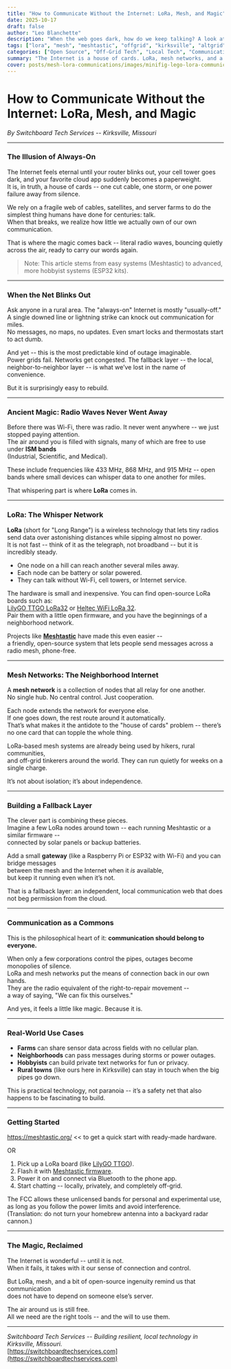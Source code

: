 ```yaml
---
title: "How to Communicate Without the Internet: LoRa, Mesh, and Magic"
date: 2025-10-17
draft: false
author: "Leo Blanchette"
description: "When the web goes dark, how do we keep talking? A look at LoRa radios, mesh networks, and the growing movement to build communication that can survive without the Internet."
tags: ["lora", "mesh", "meshtastic", "offgrid", "kirksville", "altgrid", "switchboard tech services"]
categories: ["Open Source", "Off-Grid Tech", "Local Tech", "Communications"]
summary: "The Internet is a house of cards. LoRa, mesh networks, and a bit of radio magic can keep us talking when the lights go out."
cover: posts/mesh-lora-communications/images/minifig-lego-lora-communication.jpg
---
```


# How to Communicate Without the Internet: LoRa, Mesh, and Magic

_By Switchboard Tech Services -- Kirksville, Missouri_

---

### The Illusion of Always-On

The Internet feels eternal until your router blinks out, your cell tower goes dark, and your favorite cloud app suddenly becomes a paperweight.  
It is, in truth, a house of cards -- one cut cable, one storm, or one power failure away from silence.

We rely on a fragile web of cables, satellites, and server farms to do the simplest thing humans have done for centuries: talk.  
When that breaks, we realize how little we actually own of our own communication.

That is where the magic comes back -- literal radio waves, bouncing quietly across the air, ready to carry our words again.

> Note: This article stems from easy systems (Meshtastic) to advanced, more hobbyist systems (ESP32 kits).

---

### When the Net Blinks Out

Ask anyone in a rural area. The "always-on" Internet is mostly "usually-off."  
A single downed line or lightning strike can knock out communication for miles.  
No messages, no maps, no updates. Even smart locks and thermostats start to act dumb.

And yet -- this is the most predictable kind of outage imaginable.  
Power grids fail. Networks get congested. 
The fallback layer -- the local, neighbor-to-neighbor layer -- is what we’ve lost in the name of convenience.

But it is surprisingly easy to rebuild.

---

### Ancient Magic: Radio Waves Never Went Away

Before there was Wi-Fi, there was radio. It never went anywhere -- we just stopped paying attention.  
The air around you is filled with signals, many of which are free to use under **ISM bands**  
(Industrial, Scientific, and Medical).  

These include frequencies like 433 MHz, 868 MHz, and 915 MHz -- open bands where small devices can whisper data to one another for miles.

That whispering part is where **LoRa** comes in.

---

### LoRa: The Whisper Network

**LoRa** (short for "Long Range") is a wireless technology that lets tiny radios send data  over astonishing distances while sipping almost no power.  
It is not fast -- think of it as the telegraph, not broadband -- but it is incredibly steady.  

- One node on a hill can reach another several miles away.  
- Each node can be battery or solar powered.  
- They can talk without Wi-Fi, cell towers, or Internet service.

The hardware is small and inexpensive. You can find open-source LoRa boards such as:  
[LilyGO TTGO LoRa32](https://github.com/LilyGO/TTGO-LoRa-Series) or [Heltec WiFi LoRa 32](https://heltec.org/project/wifi-lora-32/).  
Pair them with a little open firmware, and you have the beginnings of a neighborhood network.

Projects like **[Meshtastic](https://meshtastic.org)** have made this even easier --  
a friendly, open-source system that lets people send messages across a radio mesh, phone-free.

---

### Mesh Networks: The Neighborhood Internet

A **mesh network** is a collection of nodes that all relay for one another.  
No single hub. No central control. Just cooperation.

Each node extends the network for everyone else.  
If one goes down, the rest route around it automatically.  
That’s what makes it the antidote to the "house of cards" problem -- there’s no one card that can topple the whole thing.

LoRa-based mesh systems are already being used by hikers, rural communities,  
and off-grid tinkerers around the world. They can run quietly for weeks on a single charge.

It’s not about isolation; it’s about independence.

---

### Building a Fallback Layer

The clever part is combining these pieces.  
Imagine a few LoRa nodes around town -- each running Meshtastic or a similar firmware --  
connected by solar panels or backup batteries.  

Add a small **gateway** (like a Raspberry Pi or ESP32 with Wi-Fi) and you can bridge messages  
between the mesh and the Internet when it *is* available,  
but keep it running even when it’s not.

That is a fallback layer: an independent, local communication web that does not beg permission from the cloud.

---

### Communication as a Commons

This is the philosophical heart of it: **communication should belong to everyone.**

When only a few corporations control the pipes, outages become monopolies of silence.  
LoRa and mesh networks put the means of connection back in our own hands.  
They are the radio equivalent of the right-to-repair movement --  
a way of saying, "We can fix this ourselves."

And yes, it feels a little like magic. Because it is.

---

### Real-World Use Cases

- **Farms** can share sensor data across fields with no cellular plan.  
- **Neighborhoods** can pass messages during storms or power outages.  
- **Hobbyists** can build private text networks for fun or privacy.  
- **Rural towns** (like ours here in Kirksville) can stay in touch when the big pipes go down.

This is practical technology, not paranoia -- it’s a safety net that also happens to be fascinating to build.

---

### Getting Started

https://meshtastic.org/ << to get a quick start with ready-made hardware.

OR 

1. Pick up a LoRa board (like [LilyGO TTGO](https://github.com/LilyGO/TTGO-LoRa-Series)).  
2. Flash it with [Meshtastic firmware](https://meshtastic.org/docs/getting-started/).  
3. Power it on and connect via Bluetooth to the phone app.  
4. Start chatting -- locally, privately, and completely off-grid.

The FCC allows these unlicensed bands for personal and experimental use,  
as long as you follow the power limits and avoid interference.  
(Translation: do not turn your homebrew antenna into a backyard radar cannon.)

---

### The Magic, Reclaimed

The Internet is wonderful -- until it is not.  
When it fails, it takes with it our sense of connection and control.  

But LoRa, mesh, and a bit of open-source ingenuity remind us that communication  
does not have to depend on someone else’s server.

The air around us is still free.  
All we need are the right tools -- and the will to use them.

---

_Switchboard Tech Services -- Building resilient, local technology in Kirksville, Missouri._  
[https://switchboardtechservices.com](https://switchboardtechservices.com)
